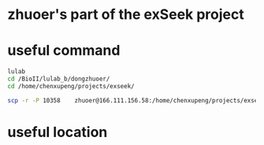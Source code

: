# zhuoer's part of the exSeek project


# useful command

```bash
lulab
cd /BioII/lulab_b/dongzhuoer/
cd /home/chenxupeng/projects/exseek/

scp -r -P 10358    zhuoer@166.111.156.58:/home/chenxupeng/projects/exseek/ .
```

# useful location
